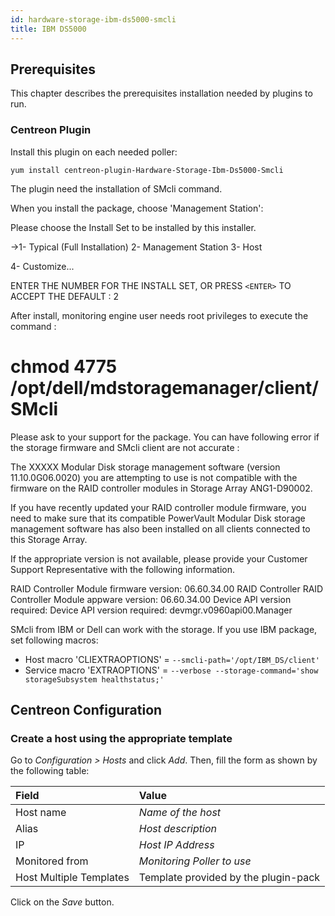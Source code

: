 ```yaml
---
id: hardware-storage-ibm-ds5000-smcli
title: IBM DS5000
---
```


## Prerequisites

This chapter describes the prerequisites installation needed by plugins to run.

### Centreon Plugin

Install this plugin on each needed poller:

``` shell
yum install centreon-plugin-Hardware-Storage-Ibm-Ds5000-Smcli
```

The plugin need the installation of SMcli command.

When you install the package, choose 'Management Station':

Please choose the Install Set to be installed by this installer.

->1- Typical (Full Installation)
2- Management Station
3- Host

4- Customize...

ENTER THE NUMBER FOR THE INSTALL SET, OR PRESS `<ENTER>` TO ACCEPT THE
DEFAULT : 2

After install, monitoring engine user needs root privileges to execute the
command :

# chmod 4775 /opt/dell/mdstoragemanager/client/SMcli

Please ask to your support for the package. You can have following error if the
storage firmware and SMcli client are not accurate :

The XXXXX Modular Disk storage management software (version 11.10.0G06.0020) you are attempting to use is not compatible with the firmware on the RAID controller modules in Storage Array ANG1-D90002.

If you have recently updated your RAID controller module firmware, you need to make sure that its compatible PowerVault Modular Disk storage management software has also been installed on all clients connected to this Storage Array.

If the appropriate version is not available, please provide your Customer Support Representative with the following information.

RAID Controller Module firmware version: 06.60.34.00 RAID Controller
RAID Controller Module appware version: 06.60.34.00 Device API version required:
Device API version required: devmgr.v0960api00.Manager

SMcli from IBM or Dell can work with the storage. If you use IBM package, set
following macros:

- Host macro 'CLIEXTRAOPTIONS' = `--smcli-path='/opt/IBM_DS/client'`
- Service macro 'EXTRAOPTIONS' = `--verbose --storage-command='show
storageSubsystem healthstatus;'`

## Centreon Configuration

### Create a host using the appropriate template

Go to *Configuration \> Hosts* and click *Add*. Then, fill the form as shown by
the following table:

| Field                   | Value                                |
| :---------------------- | :----------------------------------- |
| Host name               | *Name of the host*                   |
| Alias                   | *Host description*                   |
| IP                      | *Host IP Address*                    |
| Monitored from          | *Monitoring Poller to use*           |
| Host Multiple Templates | Template provided by the plugin-pack |

Click on the *Save* button.
